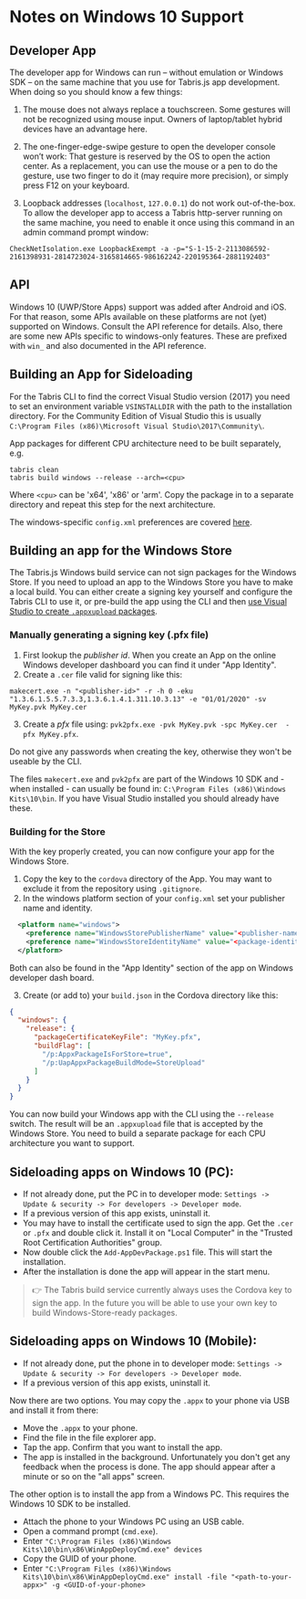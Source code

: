 ---
---
# Notes on Windows 10 Support

## Developer App

The developer app for Windows can run – without emulation or Windows SDK – on the same machine that you use for Tabris.js app development. When doing so you should know a few things:

1. The mouse does not always replace a touchscreen. Some gestures will not be recognized using mouse input. Owners of laptop/tablet hybrid devices have an advantage here.

2. The one-finger-edge-swipe gesture to open the developer console won’t work: That gesture is reserved by the OS to open the action center. As a replacement, you can use the mouse or a pen to do the gesture, use two finger to do it (may require more precision), or simply press F12 on your keyboard.

3. Loopback addresses (`localhost`, `127.0.0.1`) do not work out-of-the-box. To allow the developer app to access a Tabris http-server running on the same machine, you need to enable it once using this command in an admin command prompt window:

`CheckNetIsolation.exe LoopbackExempt -a -p="S-1-15-2-2113086592-2161398931-2814723024-3165814665-986162242-220195364-2881192403"`


## API

Windows 10 (UWP/Store Apps) support was added after Android and iOS. For that reason, some APIs available on these platforms are not (yet) supported on Windows. Consult the API reference for details. Also, there are some new APIs specific to windows-only features. These are prefixed with `win_` and also documented in the API reference.

## Building an App for Sideloading

For the Tabris CLI to find the correct Visual Studio version (2017) you need to set an environment variable `VSINSTALLDIR` with the path to the installation directory. For the Community Edition of Visual Studio this is usually `C:\Program Files (x86)\Microsoft Visual Studio\2017\Community\`.

App packages for different CPU architecture need to be built separately, e.g.

```
tabris clean
tabris build windows --release --arch=<cpu>
```

Where `<cpu>` can be 'x64', 'x86' or 'arm'. Copy the package in to a separate directory and repeat this step for the next architecture.

The windows-specific `config.xml` preferences are covered [here](./build.html#windows-specific-preferences).

## Building an app for the Windows Store

The Tabris.js Windows build service can not sign packages for the Windows Store. If you need to upload an app to the Windows Store you have to make a local build. You can either create a signing key yourself and configure the Tabris CLI to use it, or pre-build the app using the CLI and then [use Visual Studio to create `.appxupload` packages](https://docs.microsoft.com/en-us/windows/uwp/packaging/packaging-uwp-apps#create-an-app-package).

### Manually generating a signing key (.pfx file)

1. First lookup the *publisher id*. When you create an App on the online Windows developer dashboard you can find it under "App Identity".
2. Create a `.cer` file valid for signing like this:
```
makecert.exe -n "<publisher-id>" -r -h 0 -eku "1.3.6.1.5.5.7.3.3,1.3.6.1.4.1.311.10.3.13" -e "01/01/2020" -sv MyKey.pvk MyKey.cer
```
3. Create a *pfx* file using: `pvk2pfx.exe -pvk MyKey.pvk -spc MyKey.cer  -pfx MyKey.pfx`.

Do not give any passwords when creating the key, otherwise they won't be useable by the CLI.

The files `makecert.exe` and `pvk2pfx` are part of the Windows 10 SDK and - when installed - can usually be found in: `C:\Program Files (x86)\Windows Kits\10\bin`. If you have Visual Studio installed you should already have these.

### Building for the Store

With the key properly created, you can now configure your app for the Windows Store.

1. Copy the key to the `cordova` directory of the App. You may want to exclude it from the repository using `.gitignore`.
2. In the windows platform section of your `config.xml` set your publisher name and identity.
```xml
  <platform name="windows">
    <preference name="WindowsStorePublisherName" value="<publisher-name>"/>
    <preference name="WindowsStoreIdentityName" value="<package-identity>"/>
  </platform>
```
Both can also be found in the "App Identity" section of the app on Windows developer dash board.

3. Create (or add to) your `build.json` in the Cordova directory like this:

```json
{
  "windows": {
    "release": {
      "packageCertificateKeyFile": "MyKey.pfx",
      "buildFlag": [
        "/p:AppxPackageIsForStore=true",
        "/p:UapAppxPackageBuildMode=StoreUpload"
      ]
    }
  }
}
```

You can now build your Windows app with the CLI using the `--release` switch. The result will be an `.appxupload` file that is accepted by the Windows Store. You need to build a separate package for each CPU architecture you want to support.

## Sideloading apps on Windows 10 (PC):

 - If not already done, put the PC in to developer mode: `Settings -> Update & security -> For developers -> Developer mode`.
 - If a previous version of this app exists, uninstall it.
 - You may have to install the certificate used to sign the app. Get the `.cer` or `.pfx` and double click it. Install it on "Local Computer" in the "Trusted Root Certification Authorities" group.
 - Now double click the `Add-AppDevPackage.ps1` file. This will start the installation.
 - After the installation is done the app will appear in the start menu.

> :point_right: The Tabris build service currently always uses the Cordova key to sign the app. In the future you will be able to use your own key to build Windows-Store-ready packages.


## Sideloading apps on Windows 10 (Mobile):

 - If not already done, put the phone in to developer mode: `Settings -> Update & security -> For developers -> Developer mode`.
 - If a previous version of this app exists, uninstall it.

Now there are two options. You may copy the `.appx` to your phone via USB and install it from there:
 - Move the `.appx` to your phone.
 - Find the file in the file explorer app.
 - Tap the app. Confirm that you want to install the app.
 - The app is installed in the background. Unfortunately you don't get any feedback when the process is done. The app should appear after a minute or so on the "all apps" screen.

The other option is to install the app from a Windows PC. This requires the Windows 10 SDK to be installed.
 - Attach the phone to your Windows PC using an USB cable.
 - Open a command prompt (`cmd.exe`).
 - Enter `"C:\Program Files (x86)\Windows Kits\10\bin\x86\WinAppDeployCmd.exe" devices`
 - Copy the GUID of your phone.
 - Enter `"C:\Program Files (x86)\Windows Kits\10\bin\x86\WinAppDeployCmd.exe" install -file "<path-to-your-appx>" -g <GUID-of-your-phone>`
